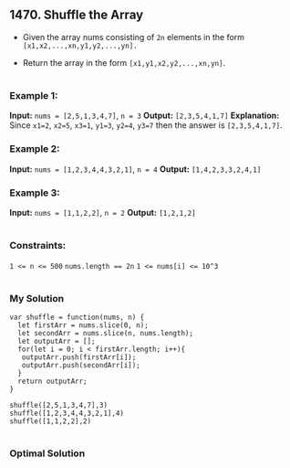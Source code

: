## 1470. Shuffle the Array

- Given the array nums consisting of `2n` elements in the form `[x1,x2,...,xn,y1,y2,...,yn].`

- Return the array in the form `[x1,y1,x2,y2,...,xn,yn]`.
#
### Example 1:
<b>Input:</b> `nums = [2,5,1,3,4,7]`, `n = 3`
<b>Output:</b> `[2,3,5,4,1,7]` 
<b>Explanation:</b> Since `x1=2`, `x2=5`, `x3=1`, `y1=3`, `y2=4`, `y3=7` then the answer is `[2,3,5,4,1,7]`.

### Example 2:
 <b>Input:</b> `nums = [1,2,3,4,4,3,2,1]`, `n = 4`
 <b>Output:</b> `[1,4,2,3,3,2,4,1]`
 
### Example 3:
 <b>Input:</b> `nums = [1,1,2,2]`, `n = 2`
 <b>Output:</b> `[1,2,1,2]`
 
#
### Constraints:

`1 <= n <= 500`
`nums.length == 2n`
`1 <= nums[i] <= 10^3`

#
### My Solution

````
var shuffle = function(nums, n) {
  let firstArr = nums.slice(0, n);
  let secondArr = nums.slice(n, nums.length);
  let outputArr = [];
  for(let i = 0; i < firstArr.length; i++){
   outputArr.push(firstArr[i]);
   outputArr.push(secondArr[i]);
  }
  return outputArr;
}

shuffle([2,5,1,3,4,7],3)
shuffle([1,2,3,4,4,3,2,1],4)
shuffle([1,1,2,2],2)
````

#
### Optimal Solution
